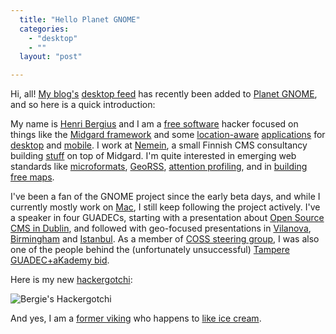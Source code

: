 ```yaml
---
  title: "Hello Planet GNOME"
  categories: 
    - "desktop"
    - ""
  layout: "post"

---
```

<p>
Hi, all! <a href="http://bergie.iki.fi/">My blog's</a> <a href="http://bergie.iki.fi/blog/category/desktop/">desktop feed</a> has recently been added to <a href="http://planet.gnome.org/">Planet GNOME</a>, and so here is a quick introduction:
</p><p>
My name is <a href="http://bergie.iki.fi/about/">Henri Bergius</a> and I am a <a href="http://www.fsfe.org/">free software</a> hacker focused on things like the <a href="http://www.midgard-project.org/">Midgard framework</a> and some <a href="http://geoclue.freedesktop.org/">location-aware</a> <a href="http://maemo.org/downloads/product/OS2007/maemoplazer/">applications</a> for <a href="http://bergie.iki.fi/blog/category/desktop/">desktop</a> and <a href="http://bergie.iki.fi/blog/category/mobility/">mobile</a>. I work at <a href="http://nemein.com/en/">Nemein</a>, a small Finnish CMS consultancy building <a href="http://maemo.org/">stuff</a> on top of Midgard. I'm quite interested in emerging web standards like <a href="http://bergie.iki.fi/blog/firefox-extension-for-microformat-utilization/">microformats</a>, <a href="http://bergie.iki.fi/blog/solving-logistics-of-mamona/">GeoRSS</a>, <a href="http://bergie.iki.fi/blog/putting_attention_to_midgard/">attention profilin</a>g, and in <a href="http://bergie.iki.fi/blog/openstreetmap-s_user-generated_data_wins_when_there_are_changes/">building free maps</a>.
</p><p>
I've been a fan of the GNOME project since the early beta days, and while I currently mostly work on <a href="http://bergie.iki.fi/blog/switching-to-intel-macbook/">Mac</a>, I still keep following the project actively. I've a speaker in four GUADECs, starting with a presentation about <a href="http://www.nehmer.net/~bergie/guadec-2003/">Open Source CMS in Dublin</a>, and followed with geo-focused presentations in <a href="http://bergie.iki.fi/blog/synchronization-and-the-free-software-desktop-in-guadec/">Vilanova</a>, <a href="http://bergie.iki.fi/blog/geoclue_is_appearing/">Birmingham</a> and <a href="http://bergie.iki.fi/blog/notes_from_guadec_istanbul/">Istanbul</a>. As a member of <a href="http://bergie.iki.fi/blog/in_coss_steering_group/">COSS steering group</a>, I was also one of the people behind the (unfortunately unsuccessful) <a href="http://bergie.iki.fi/blog/tampere_is_a_candidate_for_guadec_and_akademy_2009/">Tampere GUADEC+aKademy bid</a>.
</p><p>
Here is my new <a href="http://en.wikipedia.org/wiki/Hackergotchi">hackergotchi</a>:
</p><p>
<img src="http://www.nehmer.net/~bergie/bergie_hackergotchi.png" alt="Bergie's Hackergotchi" /></p><p>
And yes, I am a <a href="http://flickr.com/photos/bergie/collections/72157603279990472/">former viking</a> who happens to <a href="http://bergie.iki.fi/blog/at_least_we_won_the_ice_cream_deathmatch/">like ice cream</a>.
</p>